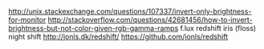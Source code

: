 http://unix.stackexchange.com/questions/107337/invert-only-brightness-for-monitor
http://stackoverflow.com/questions/42681456/how-to-invert-brightness-but-not-color-given-rgb-gamma-ramps
f.lux
redshift
iris (floss)
night shift
http://jonls.dk/redshift/
https://github.com/jonls/redshift
